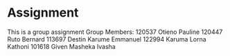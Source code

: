 # Assignment
This is a group assignment
Group Members:
120537 Otieno Pauline
120447 Ruto Bernard
113697 Destin Karume Emmanuel
122994 Karuma Lorna Kathoni
101618 Given Masheka
Ivasha
